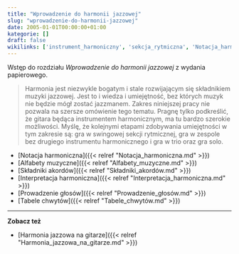 ```yaml
---
title: "Wprowadzenie do harmonii jazzowej"
slug: "wprowadzenie-do-harmonii-jazzowej"
date: 2005-01-01T00:00:00+01:00
kategorie: []
draft: false
wikilinks: ['instrument_harmoniczny', 'sekcja_rytmiczna', 'Notacja_harmoniczna', 'Alfabety_muzyczne', 'Sk%C5%82adniki_akord%C3%B3w', 'Interpretacja_harmoniczna', 'Prowadzenie_g%C5%82os%C3%B3w', 'Tabele_chwyt%C3%B3w', 'Harmonia_jazzowa_na_gitarze', 'Kategoria:Harmonia_jazzowa']
---
```

Wstęp do rozdziału *Wprowadzenie do harmonii jazzowej* z wydania
papierowego.

> Harmonia jest niezwykle bogatym i stale rozwijającym się składnikiem
> muzyki jazzowej. Jest to i wiedza i umiejętność, bez których muzyk nie
> będzie mógł zostać jazzmanem. Zakres niniejszej pracy nie pozwala na
> szersze omówienie tego tematu. Pragnę tylko podkreślić, że gitara
> będąca instrumentem
> harmonicznym<!-- link nie odnosił się do niczego -->, ma tu bardzo
> szerokie możliwości. Myślę, że kolejnymi etapami zdobywania
> umiejętności w tym zakresie są: gra w swingowej sekcji
> rytmicznej<!-- link nie odnosił się do niczego -->, gra w zespole bez drugiego
> instrumentu harmonicznego i gra w trio oraz gra solo.

  - [Notacja harmoniczna]({{< relref "Notacja_harmoniczna.md" >}})
  - [Alfabety muzyczne]({{< relref "Alfabety_muzyczne.md" >}})
  - [Składniki akordów]({{< relref "Składniki_akordów.md" >}})
  - [Interpretacja harmoniczna]({{< relref "Interpretacja_harmoniczna.md" >}})
  - [Prowadzenie głosów]({{< relref "Prowadzenie_głosów.md" >}})
  - [Tabele chwytów]({{< relref "Tabele_chwytów.md" >}})

-----

**Zobacz też**

  - [Harmonia jazzowa na
    gitarze]({{< relref "Harmonia_jazzowa_na_gitarze.md" >}})

